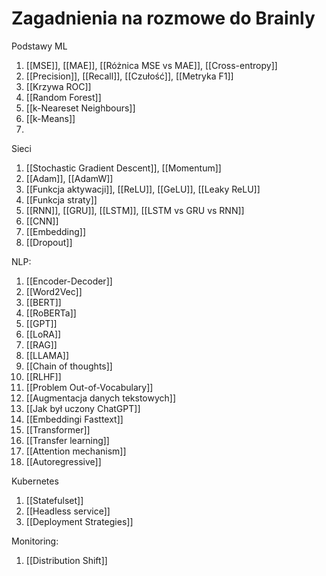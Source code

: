 # Zagadnienia na rozmowe do Brainly

Podstawy ML

1. [[MSE]], [[MAE]], [[Różnica MSE vs MAE]], [[Cross-entropy]]
2. [[Precision]], [[Recall]], [[Czułość]], [[Metryka F1]] 
4. [[Krzywa ROC]]
5. [[Random Forest]]
6. [[k-Neareset Neighbours]]
7. [[k-Means]]
8. 

Sieci

1. [[Stochastic Gradient Descent]], [[Momentum]]
2. [[Adam]], [[AdamW]]
3. [[Funkcja aktywacji]], [[ReLU]], [[GeLU]], [[Leaky ReLU]]
4. [[Funkcja straty]]
5. [[RNN]], [[GRU]], [[LSTM]], [[LSTM vs GRU vs RNN]]
6. [[CNN]]
7. [[Embedding]]
8. [[Dropout]]

NLP:

1. [[Encoder-Decoder]]
2. [[Word2Vec]]
3. [[BERT]]
4. [[RoBERTa]]
5. [[GPT]]
6. [[LoRA]]
7. [[RAG]]
8. [[LLAMA]]
9. [[Chain of thoughts]]
10. [[RLHF]]
11. [[Problem Out-of-Vocabulary]]
12. [[Augmentacja danych tekstowych]]
13. [[Jak był uczony ChatGPT]]
14. [[Embeddingi Fasttext]]
15. [[Transformer]]
16. [[Transfer learning]]
17. [[Attention mechanism]]
18. [[Autoregressive]]



Kubernetes

1. [[Statefulset]]
2. [[Headless service]]
3. [[Deployment Strategies]]


Monitoring:

1. [[Distribution Shift]]